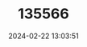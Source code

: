 ---
title: "135566"
category: "Coregonus clupeoides"
draft: false
date: 2024-02-22 13:03:51
languages:
  English: ["Scottish Whitefish"]
  Scots: ["Powan"]
---